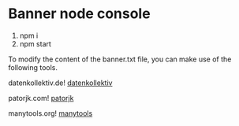 # Banner node console

1. npm i
2. npm start


To modify the content of the banner.txt file, you can make use of the following tools.

datenkollektiv.de!
[datenkollektiv](https://devops.datenkollektiv.de/banner.txt/)

patorjk.com!
[patorjk](https://patorjk.com/software/taag)


manytools.org!
[manytools](https://manytools.org/hacker-tools/ascii-banner/)